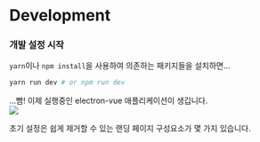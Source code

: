# Development

### 개발 설정 시작

`yarn`이나 `npm install`을 사용하여 의존하는 패키지들을 설치하면...

```bash
yarn run dev # or npm run dev
```

...빰! 이제 실행중인 electron-vue 애플리케이션이 생깁니다.  
![](../images/landing-page.jpg)

초기 설정은 쉽게 제거할 수 있는 랜딩 페이지 구성요소가 몇 가지 있습니다.

